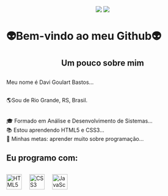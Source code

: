 <p align="center"><a href="https://www.linkedin.com/in/davi-goulart-bastos-a3b690266/" target="blank"><img src="https://img.shields.io/badge/LinkedIn-0077B5?style=for-the-badge&logo=linkedin&logoColor=white" taget="blank"></a>
<a href="mailto:davigoulart.bastos@gmail.com" target="blank"><img src="https://img.shields.io/badge/Gmail-D14836?style=for-the-badge&logo=gmail&logoColor=white" target="blank"></a>
</p>

<h1 align="left">👽Bem-vindo ao meu Github👽</h1>

##

<h2 align="center">Um pouco sobre mim</h2>

##

<p align="left">Meu nome é Davi Goulart Bastos...</p>

##

<p>🌎Sou de Rio Grande, RS, Brasil.</p>

##

<p align="left">🎓 Formado em Análise e Desenvolvimento de Sistemas...<br>📚 Estou aprendendo HTML5 e CSS3...<br>🎯 Minhas metas: aprender muito sobre programação...</p>

##

<h2 align="left">Eu programo com:</h2>

##

<div align="left">
 <img src="https://cdn.jsdelivr.net/gh/devicons/devicon@latest/icons/html5/html5-original.svg" height="40" alt="HTML5 logo">
  <img width="12">
 <img src="https://cdn.jsdelivr.net/gh/devicons/devicon@latest/icons/css3/css3-original.svg" height="40" alt="CSS3 logo">
  <img width="12">
 <img src="https://cdn.jsdelivr.net/gh/devicons/devicon@latest/icons/javascript/javascript-original.svg" height="40" alt="JavaScript logo">
 <img width="12">
</div>

##
